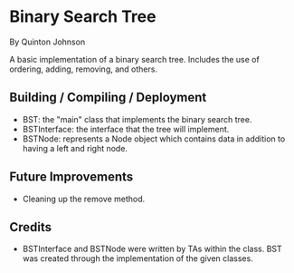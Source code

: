 Binary Search Tree
===================

By Quinton Johnson

A basic implementation of a binary search tree. Includes the use of ordering, adding, removing, and others.

Building / Compiling / Deployment
-----------------------------

- BST: the "main" class that implements the binary search tree.
- BSTInterface: the interface that the tree will implement.
- BSTNode: represents a Node object which contains data in addition to having a left and right node.

Future Improvements
-----------------------------

- Cleaning up the remove method.

Credits
-----------------------------
- BSTInterface and BSTNode were written by TAs within the class. BST was created through the implementation of the given classes.
